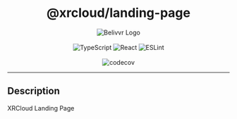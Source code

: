 <h1 align="center">@xrcloud/landing-page</h1>

<div align="center">
  <img src="https://avatars.githubusercontent.com/u/40684200?s=200&v=4" alt="Belivvr Logo" />
</div>

<br>

<div align="center">
  <img src="https://img.shields.io/badge/TypeScript-007ACC?style=for-the-badge&logo=typescript&logoColor=white" alt="TypeScript" />
  <img src="https://img.shields.io/badge/React-20232A?style=for-the-badge&logo=react&logoColor=61DAFB" alt="React" />
  <img src="https://img.shields.io/badge/eslint-3A33D1?style=for-the-badge&logo=eslint&logoColor=white" alt="ESLint" />
</div>

<br>

<div align="center">
  <img src="https://codecov.io/gh/belivvr/xrcloud-landing-page/branch/main/graph/badge.svg?token=5UR4QCATLZ" alt="codecov" />
</div>

---

## Description

XRCloud Landing Page

